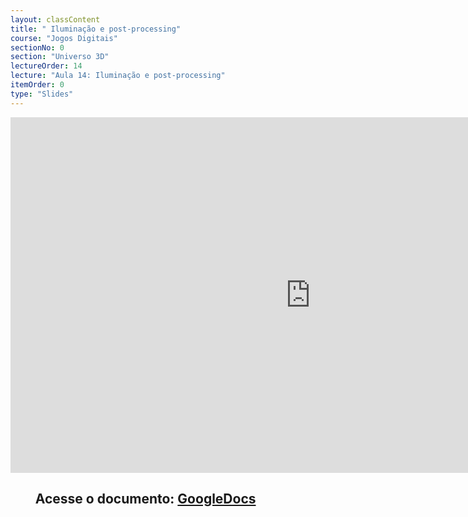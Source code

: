 ```yaml
---
layout: classContent
title: " Iluminação e post-processing"
course: "Jogos Digitais"
sectionNo: 0
section: "Universo 3D"
lectureOrder: 14
lecture: "Aula 14: Iluminação e post-processing"
itemOrder: 0
type: "Slides"
---
```


<iframe src="https://docs.google.com/presentation/d/e/2PACX-1vTP2uVlmRXAoVgcVlt4WnsQhsJOa5Mi8dth4Hoh5plSQnWu4LK2TDDmjPaj0Ir3rIxpcpcV1Kz6_Fki/embed?start=false&loop=false&delayms=3000" frameborder="0" width="960" height="569" allowfullscreen="true" mozallowfullscreen="true" webkitallowfullscreen="true"></iframe>

## &nbsp;&nbsp;&nbsp;&nbsp;&nbsp;&nbsp;&nbsp;&nbsp;Acesse o documento: [GoogleDocs](https://docs.google.com/presentation/d/10l5VdvPBB_rrZtLtyjCguvLpwJpU5r3sNpAyUuZ15BI/edit?usp=sharing)
